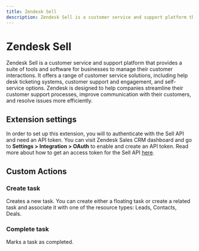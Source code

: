 ```yaml
---
title: Zendesk Sell
description: Zendesk Sell is a customer service and support platform that provides a suite of tools and software for businesses to manage their customer interactions.
---
```


# Zendesk Sell

Zendesk Sell is a customer service and support platform that provides a suite of tools and software for businesses to manage their customer interactions. It offers a range of customer service solutions, including help desk ticketing systems, customer support and engagement, and self-service options. Zendesk is designed to help companies streamline their customer support processes, improve communication with their customers, and resolve issues more efficiently.

## Extension settings

In order to set up this extension, you will to authenticate with the Sell API and need an API token. You can visit Zendesk Sales CRM dashboard and go to **Settings > Integration > OAuth** to enable and create an API token. Read more about how to get an access token for the Sell API [here](https://developer.zendesk.com/documentation/sales-crm/first-call/).

## Custom Actions

### Create task

Creates a new task. You can create either a floating task or create a related task and associate it with one of the resource types: Leads, Contacts, Deals.

### Complete task

Marks a task as completed.
